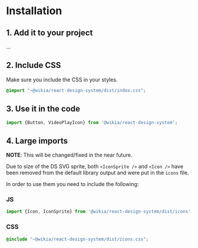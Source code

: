 # Installation

## 1. Add it to your project

...

## 2. Include CSS

Make sure you include the CSS in your styles.

```scss static
@import "~@wikia/react-design-system/dist/index.css";
```

## 3. Use it in the code

```js static
import {Button, VideoPlayIcon} from '@wikia/react-design-system';
```

## 4. Large imports

**NOTE**: This will be changed/fixed in the near future.

Due to size of the DS SVG sprite, both `<IconSprite />` and `<Icon />` have been removed from the default library output and were put in the `icons` file.

In order to use them you need to include the following:

### JS

```js static
import {Icon, IconSprite} from '@wikia/react-design-system/dist/icons';
```

### CSS

```scss static
@include "~@wikia/react-design-system/dist/icons.css";
```
